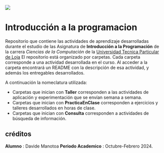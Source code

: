 ![](https://alumni.utpl.edu.ec/sites/default/files/logo.png)
# Introducción a la programacion
Repositorio que contiene las actividades de aprendizaje desarrolladas durante el estudio de las Asignatura de **Introducción a la Programación** de la carrera _Ciencias de la Computación_ de la [Universidad Tecnica Particular de Loja](https://utpl.instructure.com)
El repositorio está organizado por carpetas. Cada carpeta corresponde a una actividad desarrollada en el curso. Al acceder a la carpeta encontrará un README con la descripción de esa actividad, y además los entregables desarrollados.

A continuación la nomeclatura utilizada:
* Carpetas que inician con **Taller** corresponden a las actividades de aplicación y
experimentación que se envían semana a semana.
* Carpetas que inician con **PracticaEnClase** corresponden a ejercicios y talleres
desarrollados en horas de clase.
* Carpetas que inician con **Consulta** corresponden a actividades de búsqueda de información.

## créditos 
 __Alumno__ : Davide Manotoa
 __Periodo Academico__ : Octubre-Febrero 2024.
